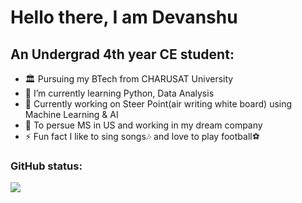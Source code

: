 # Hello there, I am Devanshu

## An Undergrad 4th year CE student:

- 🏛 Pursuing my BTech from CHARUSAT University
- 🌱 I’m currently learning Python, Data Analysis
- 🔬 Currently working on Steer Point(air writing white board) using Machine Learning & AI
- 🎯 To persue MS in US and working in my dream company
- ⚡ Fun fact I like to sing songs🎶 and love to play football⚽


### GitHub status:
<img src="https://github-readme-stats.vercel.app/api?username=DevanshuDesai15&&show_icons=true&title_color=c7b69d&icon_color=0afff7&text_color=00ff91&bg_color=0d081f">
